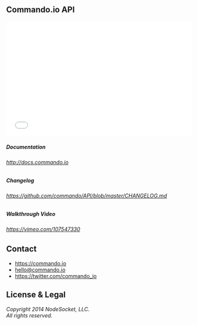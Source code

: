 Commando.io API
---------------

<iframe src="//player.vimeo.com/video/107547330?title=0&amp;byline=0&amp;portrait=0" width="500" height="311" frameborder="0" webkitallowfullscreen mozallowfullscreen allowfullscreen></iframe>

##### Documentation
###### http://docs.commando.io

##### Changelog
###### https://github.com/commando/API/blob/master/CHANGELOG.md

##### Walkthrough Video
###### https://vimeo.com/107547330

Contact
-------

+ https://commando.io
+ hello@commando.io
+ https://twitter.com/commando_io

License & Legal
---------------

*Copyright 2014 NodeSocket, LLC.*  
*All rights reserved.*
